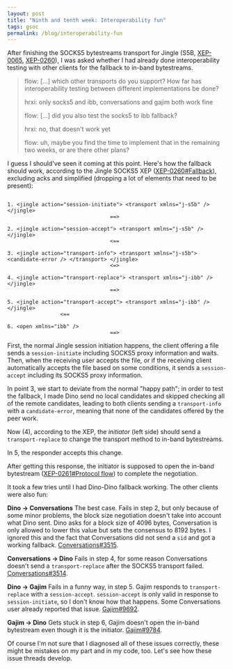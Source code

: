 ```yaml
---
layout: post
title: "Ninth and tenth week: Interoperability fun"
tags: gsoc
permalink: /blog/interoperability-fun
---
```


After finishing the SOCKS5 bytestreams transport for Jingle (S5B,
[XEP-0065](https://xmpp.org/extensions/xep-0065.html),
[XEP-0260](https://xmpp.org/extensions/xep-0260.html)), I was asked whether I
had already done interoperability testing with other clients for the fallback
to in-band bytestreams.

>flow: […] which other transports do you support? How far has interoperability testing between different implementations be done?
>
>hrxi: only socks5 and ibb, conversations and gajim both work fine
>
>flow: […] did you also test the socks5 to ibb fallback?
>
>hrxi: no, that doesn't work yet
>
>flow: uh, maybe you find the time to implement that in the remaining two weeks, or are there other plans?

I guess I should've seen it coming at this point. Here's how the fallback
should work, according to the Jingle SOCKS5 XEP
([XEP-0260#Fallback](https://xmpp.org/extensions/xep-0260.html#fallback)),
excluding acks and simplified (dropping a lot of elements that need to be
present):

```

1. <jingle action="session-initiate"> <transport xmlns="j-s5b" /> </jingle>
                                 ==>

2. <jingle action="session-accept"> <transport xmlns="j-s5b" /> </jingle>
                                 <==

3. <jingle action="transport-info"> <transport xmlns="j-s5b"> <candidate-error /> </transport> </jingle>
                                 <=>

4. <jingle action="transport-replace"> <transport xmlns="j-ibb" /> </jingle>
                                 ==>

5. <jingle action="transport-accept"> <transport xmlns="j-ibb" /> </jingle>
 				 <==

6. <open xmlns="ibb" />
                                 ==>
```

First, the normal Jingle session initiation happens, the client offering a file
sends a `session-initiate` including SOCKS5 proxy information and waits. Then,
when the receiving user accepts the file, or if the receiving client
automatically accepts the file based on some conditions, it sends a
`session-accept` including its SOCKS5 proxy information.

In point 3, we start to deviate from the normal "happy path"; in order to test
the fallback, I made Dino send no local candidates and skipped checking all of
the remote candidates, leading to both clients sending a `transport-info` with
a `candidate-error`, meaning that none of the candidates offered by the peer
work.

Now (4), according to the XEP, the *initiator* (left side) should send a
`transport-replace` to change the transport method to in-band bytestreams.

In 5, the responder accepts this change.

After getting this response, the initiator is supposed to open the in-band
bytestream ([XEP-0261#Protocol
flow](https://xmpp.org/extensions/xep-0261.html#protocol-flow)) to complete the
negotiation.

It took a few tries until I had Dino-Dino fallback working. The other clients
were also fun:

**Dino → Conversations** The best case. Fails in step 2, but only because of
some minor problems, the block size negotiation doesn't take into account what
Dino sent. Dino asks for a block size of 4096 bytes, Conversation is only
allowed to lower this value but sets the consensus to 8192 bytes. I ignored
this and the fact that Conversations did not send a `sid` and got a working
fallback.
[Conversations#3515](https://github.com/siacs/Conversations/issues/3515).

**Conversations → Dino** Fails in step 4, for some reason Conversations doesn't
send a `transport-replace` after the SOCKS5 transport failed.
[Conversations#3514](https://github.com/siacs/Conversations/issues/3514).

**Dino → Gajim** Fails in a funny way, in step 5. Gajim responds to
`transport-replace` with a `session-accept`. `session-accept` is only valid in
response to `session-initiate`, so I don't know how that happens. Some
Conversations user already reported that issue.
[Gajim#9692](https://dev.gajim.org/gajim/gajim/issues/9692).

**Gajim → Dino** Gets stuck in step 6, Gajim doesn't open the in-band
bytestream even though it is the initiator.
[Gajim#9784](https://dev.gajim.org/gajim/gajim/issues/9784).

Of course I'm not sure that I diagnosed all of these issues correctly, these
might be mistakes on my part and in my code, too. Let's see how these issue
threads develop.
